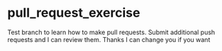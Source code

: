 # pull_request_exercise
Test branch to learn how to make pull requests.
Submit additional push requests and I can review them.
Thanks I can change you if you want
